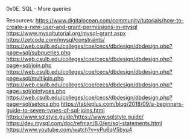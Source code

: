0x0E. SQL - More queries

Resources:  https://www.digitalocean.com/community/tutorials/how-to-create-a-new-user-and-grant-permissions-in-mysql            https://www.mysqltutorial.org/mysql-grant.aspx
            https://zetcode.com/mysql/constraints/
            https://web.csulb.edu/colleges/coe/cecs/dbdesign/dbdesign.php?page=sql/subqueries.php
            https://web.csulb.edu/colleges/coe/cecs/dbdesign/dbdesign.php?page=sql/join.php
            https://web.csulb.edu/colleges/coe/cecs/dbdesign/dbdesign.php?page=sql/multijoin.php
            https://web.csulb.edu/colleges/coe/cecs/dbdesign/dbdesign.php?page=sql/jointypes.php
            https://web.csulb.edu/colleges/coe/cecs/dbdesign/dbdesign.php?page=sql/setops.php
            https://tableplus.com/blog/2018/09/a-beginners-guide-to-seven-types-of-sql-joins.html
            https://www.sqlstyle.guide/https://www.sqlstyle.guide/
            https://dev.mysql.com/doc/refman/8.0/en/sql-statements.html
            https://www.youtube.com/watch?v=yPu6qV5byu4
            
